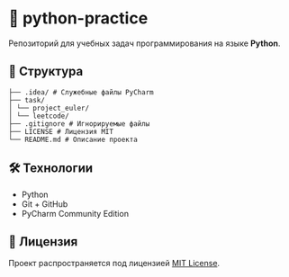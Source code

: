 # 🐍 python-practice

Репозиторий для учебных задач программирования на языке **Python**. 

## 📁 Структура
```
├── .idea/ # Служебные файлы PyCharm
├── task/
│ └── project_euler/ 
│ └── leetcode/ 
├── .gitignore # Игнорируемые файлы
├── LICENSE # Лицензия MIT
└── README.md # Описание проекта
```

## 🛠 Технологии

- Python
- Git + GitHub
- PyCharm Community Edition

## 📜 Лицензия

Проект распространяется под лицензией [MIT License](LICENSE).

